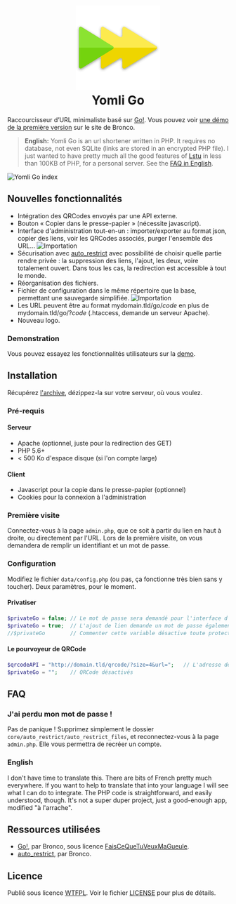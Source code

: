 <h1 align="center">
	<br>
	<a href="https://apps.yom.li/">
		<img src="./tpl/go.png" alt="Yomli Go" width="192">
	</a>
	<br>
	Yomli Go
	<br>
</h1>

Raccourcisseur d’URL minimaliste basé sur [Go!](http://warriordudimanche.net/article720/go-un-raccourcisseur-d-url). Vous pouvez voir [une démo de la première version](http://go.warriordudimanche.net/) sur le site de Bronco.

> **English:** Yomli Go is an url shortener written in PHP. It requires no database, not even SQLite (links are stored in an encrypted PHP file). I just wanted to have pretty much all the good features of [Lstu](https://lstu.fr/) in less than 100KB of PHP, for a personal server. See the [FAQ in English](#faq-english).

![Yomli Go index](https://justpaste.it/img/ed3604e3307282e5ef49a3b1a7deb908.jpg)

## Nouvelles fonctionnalités

- Intégration des QRCodes envoyés par une API externe.
- Bouton « Copier dans le presse-papier » (nécessite javascript).
- Interface d'administration tout-en-un : importer/exporter au format json, copier des liens, voir les QRCodes associés, purger l'ensemble des URL…
![Importation](https://justpaste.it/img/f7c4ccba22db0f48d14c613c137f8acf.jpg)
- Sécurisation avec [auto_restrict](https://github.com/broncowdd/auto_restrict) avec possibilité de choisir quelle partie rendre privée : la suppression des liens, l'ajout, les deux, voire totalement ouvert. Dans tous les cas, la redirection est accessible à tout le monde.
- Réorganisation des fichiers.
- Fichier de configuration dans le même répertoire que la base, permettant une sauvegarde simplifiée.
![Importation](https://justpaste.it/img/ed71d51d5a37d56f0c87e7520d259480.jpg)
- Les URL peuvent être au format mydomain.tld/go/*code* en plus de mydomain.tld/go/?*code* (.htaccess, demande un serveur Apache).
- Nouveau logo.

### Demonstration

Vous pouvez essayez les fonctionnalités utilisateurs sur la [demo](https://apps.yom.li/go).

## Installation

Récupérez [l'archive](https://github.com/yomli/yomli-go/archive/master.zip), dézippez-la sur votre serveur, où vous voulez.

### Pré-requis

#### Serveur

- Apache (optionnel, juste pour la redirection des GET)
- PHP 5.6+
- < 500 Ko d'espace disque (si l'on compte large)

#### Client

- Javascript pour la copie dans le presse-papier (optionnel)
- Cookies pour la connexion à l'administration

### Première visite
Connectez-vous à la page `admin.php`, que ce soit à partir du lien en haut à droite, ou directement par l'URL. Lors de la première visite, on vous demandera de remplir un identifiant et un mot de passe.

### Configuration
Modifiez le fichier `data/config.php` (ou pas, ça fonctionne très bien sans y toucher). Deux paramètres, pour le moment.

#### Privatiser
```php
$privateGo = false;	// Le mot de passe sera demandé pour l'interface d'administration seulement
$privateGo = true;  // L'ajout de lien demande un mot de passe également
//$privateGo        // Commenter cette variable désactive toute protection, y compris celle de l'administration
```

#### Le pourvoyeur de QRCode
```php
$qrcodeAPI = "http://domain.tld/qrcode/?size=4&url=";	// L'adresse de l'API générant le QRCode
$privateGo = "";    // QRCode désactivés
```

## FAQ

### J'ai perdu mon mot de passe !
Pas de panique ! Supprimez simplement le dossier `core/auto_restrict/auto_restrict_files`, et reconnectez-vous à la page `admin.php`. Elle vous permettra de recréer un compte.

### English
<a id="faq-english" />
I don't have time to translate this. There are bits of French pretty much everywhere. If you want to help to translate that into your language I will see what I can do to integrate. The PHP code is straightforward, and easily understood, though. It's not a super duper project, just a good-enough app, modified "à l'arrache".

## Ressources utilisées
- [Go!](http://warriordudimanche.net/article720/go-un-raccourcisseur-d-url), par Bronco, sous licence [FaisCeQueTuVeuxMaGueule](http://www.wtfpl.net/).
- [auto_restrict](https://github.com/broncowdd/auto_restrict), par Bronco.

## Licence
Publié sous licence [WTFPL](http://www.wtfpl.net/). Voir le fichier [LICENSE](LICENSE) pour plus de détails.
